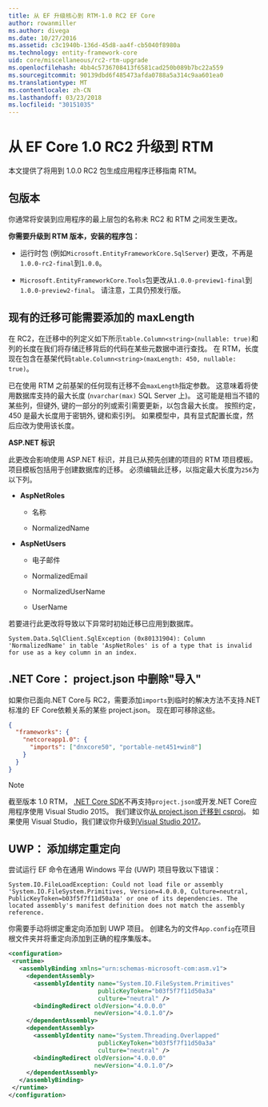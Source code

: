 ```yaml
---
title: 从 EF 升级核心到 RTM-1.0 RC2 EF Core
author: rowanmiller
ms.author: divega
ms.date: 10/27/2016
ms.assetid: c3c1940b-136d-45d8-aa4f-cb5040f8980a
ms.technology: entity-framework-core
uid: core/miscellaneous/rc2-rtm-upgrade
ms.openlocfilehash: 4bb4c5736708413f6581cad250b089b7bc22a559
ms.sourcegitcommit: 90139dbd6f485473afda0788a5a314c9aa601ea0
ms.translationtype: MT
ms.contentlocale: zh-CN
ms.lasthandoff: 03/23/2018
ms.locfileid: "30151035"
---
```

# <a name="upgrading-from-ef-core-10-rc2-to-rtm"></a>从 EF Core 1.0 RC2 升级到 RTM

本文提供了将用到 1.0.0 RC2 包生成应用程序迁移指南 RTM。

## <a name="package-versions"></a>包版本

你通常将安装到应用程序的最上层包的名称未 RC2 和 RTM 之间发生更改。

**你需要升级到 RTM 版本，安装的程序包：**

* 运行时包 (例如`Microsoft.EntityFrameworkCore.SqlServer`) 更改，不再是`1.0.0-rc2-final`到`1.0.0`。

* `Microsoft.EntityFrameworkCore.Tools`包更改从`1.0.0-preview1-final`到`1.0.0-preview2-final`。 请注意，工具仍预发行版。

## <a name="existing-migrations-may-need-maxlength-added"></a>现有的迁移可能需要添加的 maxLength

在 RC2，在迁移中的列定义如下所示`table.Column<string>(nullable: true)`和列的长度在我们将存储迁移背后的代码在某些元数据中进行查找。 在 RTM，长度现在包含在基架代码`table.Column<string>(maxLength: 450, nullable: true)`。

已在使用 RTM 之前基架的任何现有迁移不会`maxLength`指定参数。 这意味着将使用数据库支持的最大长度 (`nvarchar(max)` SQL Server 上)。 这可能是相当不错的某些列，但键外, 键的一部分的列或索引需要更新，以包含最大长度。 按照约定，450 是最大长度用于密钥外, 键和索引列。 如果模型中，具有显式配置长度，然后应改为使用该长度。

**ASP.NET 标识**

此更改会影响使用 ASP.NET 标识，并且已从预先创建的项目的 RTM 项目模板。 项目模板包括用于创建数据库的迁移。 必须编辑此迁移，以指定最大长度为`256`为以下列。

*  **AspNetRoles**

    * 名称

    * NormalizedName

*  **AspNetUsers**

   * 电子邮件

   * NormalizedEmail

   * NormalizedUserName

   * UserName

若要进行此更改将导致以下异常时初始迁移已应用到数据库。

    System.Data.SqlClient.SqlException (0x80131904): Column 'NormalizedName' in table 'AspNetRoles' is of a type that is invalid for use as a key column in an index.

## <a name="net-core-remove-imports-in-projectjson"></a>.NET Core： project.json 中删除"导入"

如果你已面向.NET Core与 RC2，需要添加`imports`到临时的解决方法不支持.NET 标准的 EF Core依赖关系的某些 project.json。 现在即可移除这些。

``` json
{
  "frameworks": {
    "netcoreapp1.0": {
      "imports": ["dnxcore50", "portable-net451+win8"]
    }
  }
}
```

> [!NOTE]  
> 截至版本 1.0 RTM， [.NET Core SDK](https://www.microsoft.com/net/download/core)不再支持`project.json`或开发.NET Core应用程序使用 Visual Studio 2015。 我们建议你[从 project.json 迁移到 csproj](https://docs.microsoft.com/dotnet/articles/core/migration/)。 如果使用 Visual Studio，我们建议你升级到[Visual Studio 2017](https://www.visualstudio.com/downloads/)。

## <a name="uwp-add-binding-redirects"></a>UWP： 添加绑定重定向

尝试运行 EF 命令在通用 Windows 平台 (UWP) 项目导致以下错误：

    System.IO.FileLoadException: Could not load file or assembly 'System.IO.FileSystem.Primitives, Version=4.0.0.0, Culture=neutral, PublicKeyToken=b03f5f7f11d50a3a' or one of its dependencies. The located assembly's manifest definition does not match the assembly reference.

你需要手动将绑定重定向添加到 UWP 项目。 创建名为的文件`App.config`在项目根文件夹并将重定向添加到正确的程序集版本。

``` xml
<configuration>
 <runtime>
   <assemblyBinding xmlns="urn:schemas-microsoft-com:asm.v1">
     <dependentAssembly>
       <assemblyIdentity name="System.IO.FileSystem.Primitives"
                         publicKeyToken="b03f5f7f11d50a3a"
                         culture="neutral" />
       <bindingRedirect oldVersion="4.0.0.0"
                        newVersion="4.0.1.0"/>
     </dependentAssembly>
     <dependentAssembly>
       <assemblyIdentity name="System.Threading.Overlapped"
                         publicKeyToken="b03f5f7f11d50a3a"
                         culture="neutral" />
       <bindingRedirect oldVersion="4.0.0.0"
                        newVersion="4.0.1.0"/>
     </dependentAssembly>
   </assemblyBinding>
 </runtime>
</configuration>
```
